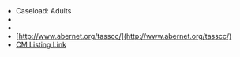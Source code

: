 
## 

- Caseload: Adults 
- <i class="fa fa-phone"></i> 
- <i class="fa fa-envelope"></i> <a href="mailto:"></a>
- <i class="fa fa-home"></i> [http://www.abernet.org/tasscc/](http://www.abernet.org/tasscc/)
- [CM Listing Link]()